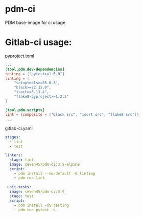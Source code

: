 # pdm-ci
PDM base-image for ci usage

# Gitlab-ci usage:

pyproject.toml
```toml
...
[tool.pdm.dev-dependencies]
testing = ["pytest>=1.5.0"]
linting = [
    "setuptools>=65.6.3",
    "black>=22.12.0",
    "isort>=5.11.4",
    "flake8-pyproject>=1.2.2"
]

[tool.pdm.scripts]
lint = {composite = ["black src", "isort src", "flake8 src"]}
...
```

gitlab-ci.yaml
```yaml
stages:
  - lint
  - test

linters:
  stage: lint
  image: seven45/pdm-ci:3.9-alpine
  script:
    - pdm install --no-default -G linting
    - pdm run lint
 
 unit-tests:
  image: seven45/pdm-ci:3.9
  stage: test
  script:
    - pdm install -dG testing
    - pdm run pytest -s
```
